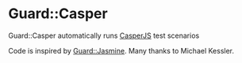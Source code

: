 # Guard::Casper

Guard::Casper automatically runs [CasperJS](http://casperjs.org/) test scenarios

Code is inspired by [Guard::Jasmine](https://github.com/netzpirat/guard-jasmine). Many thanks to Michael Kessler.